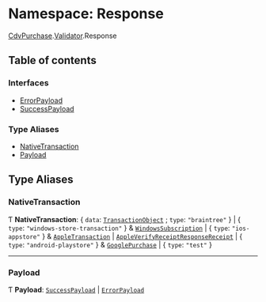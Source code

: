 # Namespace: Response

[CdvPurchase](CdvPurchase.md).[Validator](CdvPurchase.Validator.md).Response

## Table of contents

### Interfaces

- [ErrorPayload](../interfaces/CdvPurchase.Validator.Response.ErrorPayload.md)
- [SuccessPayload](../interfaces/CdvPurchase.Validator.Response.SuccessPayload.md)

### Type Aliases

- [NativeTransaction](CdvPurchase.Validator.Response.md#nativetransaction)
- [Payload](CdvPurchase.Validator.Response.md#payload)

## Type Aliases

### NativeTransaction

Ƭ **NativeTransaction**: \{ `data`: [`TransactionObject`](../interfaces/CdvPurchase.Braintree.TransactionObject.md) ; `type`: ``"braintree"``  } \| \{ `type`: ``"windows-store-transaction"``  } & [`WindowsSubscription`](../interfaces/CdvPurchase.WindowsStore.WindowsSubscription.md) \| \{ `type`: ``"ios-appstore"``  } & [`AppleTransaction`](../interfaces/CdvPurchase.AppleAppStore.VerifyReceipt.AppleTransaction.md) \| [`AppleVerifyReceiptResponseReceipt`](../interfaces/CdvPurchase.AppleAppStore.VerifyReceipt.AppleVerifyReceiptResponseReceipt.md) \| \{ `type`: ``"android-playstore"``  } & [`GooglePurchase`](CdvPurchase.GooglePlay.PublisherAPI.md#googlepurchase) \| \{ `type`: ``"test"``  }

___

### Payload

Ƭ **Payload**: [`SuccessPayload`](../interfaces/CdvPurchase.Validator.Response.SuccessPayload.md) \| [`ErrorPayload`](../interfaces/CdvPurchase.Validator.Response.ErrorPayload.md)
